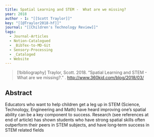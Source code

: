 ```yaml
---
title: Spatial Learning and STEM -  What are we missing?
year: 2018
author - 1: "[[Scott Traylor]]"
key: "[[@Traylor2018-hf]]"
journal: "[[Children's Technology Review]]"
tags:
  - Journal-Articles
  - Notion-Catalogued
  - _BibTex-to-MD-Git
  - Sensory-Processing
  - _Cataloged
  - Website
---
```


> [!bibliography]
> Traylor, Scott. 2018. “Spatial Learning and STEM -  What are we missing?.” . http://www.360kid.com/blog/2018/03/

## Abstract
Educators who want to help children get a leg up in STEM (Science, Technology, Engineering and Math) have heard improving one’s spatial ability can be a key component to success. Research (see references at end of article) has shown students who have strong spatial skills often outperform their peers in STEM subjects, and have long‐term success in STEM related fields